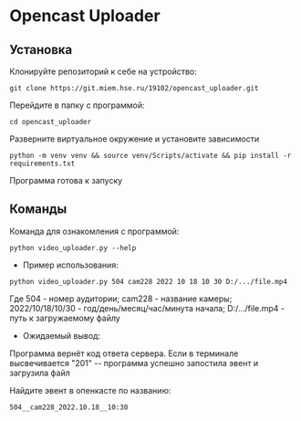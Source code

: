 # Opencast Uploader


## Установка

Клонируйте репозиторий к себе на устройство:
```
git clone https://git.miem.hse.ru/19102/opencast_uploader.git
```

Перейдите в папку с программой:
```
cd opencast_uploader
```

Разверните виртуальное окружение и установите зависимости
```
python -m venv venv && source venv/Scripts/activate && pip install -r requirements.txt
```
Программа готова к запуску

## Команды

Команда для ознакомления с программой:
```
python video_uploader.py --help
```

- Пример использования:
```
python video_uploader.py 504 cam228 2022 10 18 10 30 D:/.../file.mp4
```
Где 504 - номер аудитории; cam228 - название камеры; 2022/10/18/10/30 - год/день/месяц/час/минута начала; D:/.../file.mp4 - путь к загружаемому файлу

- Ожидаемый вывод:

Программа вернёт код ответа сервера. Если в терминале высвечивается "201" -- программа успешно запостила эвент и загрузила файл

Найдите эвент в опенкасте по названию: 
```
504__cam228_2022.10.18__10:30
```